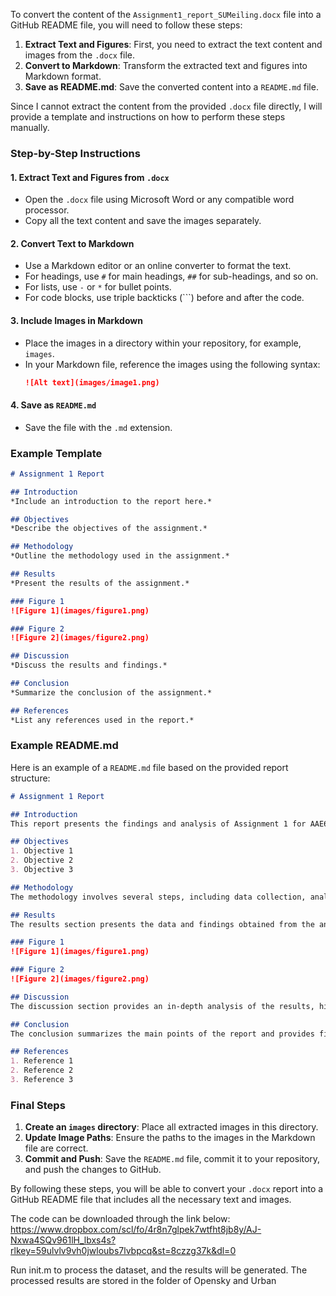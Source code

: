To convert the content of the `Assignment1_report_SUMeiling.docx` file into a GitHub README file, you will need to follow these steps:

1. **Extract Text and Figures**: First, you need to extract the text content and images from the `.docx` file.
2. **Convert to Markdown**: Transform the extracted text and figures into Markdown format.
3. **Save as README.md**: Save the converted content into a `README.md` file.

Since I cannot extract the content from the provided `.docx` file directly, I will provide a template and instructions on how to perform these steps manually.

### Step-by-Step Instructions

#### 1. Extract Text and Figures from `.docx`
- Open the `.docx` file using Microsoft Word or any compatible word processor.
- Copy all the text content and save the images separately.

#### 2. Convert Text to Markdown
- Use a Markdown editor or an online converter to format the text.
- For headings, use `#` for main headings, `##` for sub-headings, and so on.
- For lists, use `-` or `*` for bullet points.
- For code blocks, use triple backticks (\`\`\`) before and after the code.

#### 3. Include Images in Markdown
- Place the images in a directory within your repository, for example, `images`.
- In your Markdown file, reference the images using the following syntax:
  ```markdown
  ![Alt text](images/image1.png)
  ```

#### 4. Save as `README.md`
- Save the file with the `.md` extension.

### Example Template

```markdown
# Assignment 1 Report

## Introduction
*Include an introduction to the report here.*

## Objectives
*Describe the objectives of the assignment.*

## Methodology
*Outline the methodology used in the assignment.*

## Results
*Present the results of the assignment.*

### Figure 1
![Figure 1](images/figure1.png)

### Figure 2
![Figure 2](images/figure2.png)

## Discussion
*Discuss the results and findings.*

## Conclusion
*Summarize the conclusion of the assignment.*

## References
*List any references used in the report.*
```

### Example README.md

Here is an example of a `README.md` file based on the provided report structure:

```markdown
# Assignment 1 Report

## Introduction
This report presents the findings and analysis of Assignment 1 for AAE6102. The report includes various methodologies and results obtained from the assignment.

## Objectives
1. Objective 1
2. Objective 2
3. Objective 3

## Methodology
The methodology involves several steps, including data collection, analysis, and interpretation of results.

## Results
The results section presents the data and findings obtained from the analysis.

### Figure 1
![Figure 1](images/figure1.png)

### Figure 2
![Figure 2](images/figure2.png)

## Discussion
The discussion section provides an in-depth analysis of the results, highlighting key findings and implications.

## Conclusion
The conclusion summarizes the main points of the report and provides final thoughts on the assignment.

## References
1. Reference 1
2. Reference 2
3. Reference 3
```

### Final Steps

1. **Create an `images` directory**: Place all extracted images in this directory.
2. **Update Image Paths**: Ensure the paths to the images in the Markdown file are correct.
3. **Commit and Push**: Save the `README.md` file, commit it to your repository, and push the changes to GitHub.

By following these steps, you will be able to convert your `.docx` report into a GitHub README file that includes all the necessary text and images.


The code can be downloaded through the link below:
https://www.dropbox.com/scl/fo/4r8n7glpek7wtfht8jb8y/AJ-Nxwa4SQv961lH_lbxs4s?rlkey=59ulvlv9vh0jwloubs7lvbpcq&st=8czzg37k&dl=0

Run init.m to process the dataset, and the results will be generated.
The processed results are stored in the folder of Opensky and Urban
